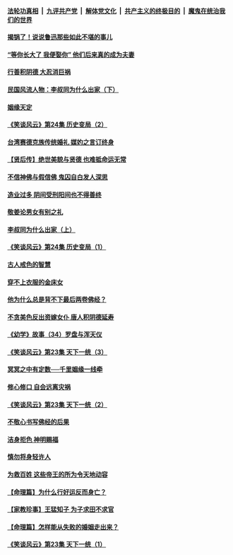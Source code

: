 ####  [法轮功真相](../../../../basic/blob/master/README.md?t=08210052) &nbsp;|&nbsp; [九评共产党](../../../../9ping.md/blob/master/README.md?t=08210052) &nbsp;|&nbsp; [解体党文化](../../../../jtdwh.md/blob/master/README.md?t=08210052)  &nbsp;|&nbsp; [共产主义的终极目的](../../../../gczydzjmd.md/blob/master/README.md?t=08210052) &nbsp;|&nbsp; [魔鬼在统治我们的世界](../../../../mgztzwmdsj.md/blob/master/README.md?t=08210052) 

#### [揭锅了！说说鲁迅那些如此不堪的事儿](../pages/prog647/a102647672.md?t=08210052) 

#### [“等你长大了 我便娶你” 他们后来真的成为夫妻](../pages/prog647/a102647657.md?t=08210052) 

#### [行善积阴德 大忍消巨祸](../pages/prog647/a102647644.md?t=08210052) 

#### [民国风流人物：李叔同为什么出家（下）](../pages/prog647/a102647636.md?t=08210052) 

#### [姻缘天定](../pages/prog647/a102646895.md?t=08210052) 

#### [《笑谈风云》第24集 历史变局（2）](../pages/prog647/a102646879.md?t=08210052) 

#### [台湾赛德克族传统婚礼 媒妁之言订终身](../pages/prog647/a102646649.md?t=08210052) 

#### [【贤后传】绝世美貌与贤德 也难抵命运无常](../pages/prog647/a102646047.md?t=08210052) 

#### [不信神佛与假信佛 鬼囚自白发人深思](../pages/prog647/a102646033.md?t=08210052) 

#### [造业过多 阴间受刑阳间也不得善终](../pages/prog647/a102646010.md?t=08210052) 

#### [敬姜论男女有别之礼](../pages/prog647/a102645258.md?t=08210052) 

#### [李叔同为什么出家（上）](../pages/prog647/a102645242.md?t=08210052) 

#### [《笑谈风云》第24集 历史变局（1）](../pages/prog647/a102645211.md?t=08210052) 

#### [古人戒色的智慧](../pages/prog647/a102644639.md?t=08210052) 

#### [穿不上衣服的金床女](../pages/prog647/a102644620.md?t=08210052) 

#### [他为什么总是背不下最后两卷佛经？](../pages/prog647/a102644587.md?t=08210052) 

#### [不贪美色反出资嫁女仆 唐人积阴德延寿](../pages/prog647/a102643957.md?t=08210052) 

#### [《幼学》故事（34）罗盘与浑天仪](../pages/prog647/a102643951.md?t=08210052) 

#### [《笑谈风云》第23集 天下一统（3）](../pages/prog647/a102643937.md?t=08210052) 

#### [冥冥之中有定数──千里姻缘一线牵](../pages/prog647/a102643074.md?t=08210052) 

#### [修心修口 自会远离灾祸](../pages/prog647/a102643036.md?t=08210052) 

#### [《笑谈风云》第23集 天下一统（2）](../pages/prog647/a102643014.md?t=08210052) 

#### [不敬心书写佛经的后果](../pages/prog647/a102642368.md?t=08210052) 

#### [洁身拒色 神明赐福](../pages/prog647/a102642363.md?t=08210052) 

#### [慎勿将身轻许人](../pages/prog647/a102642222.md?t=08210052) 

#### [为救百姓 这些帝王的所为令天地动容](../pages/prog647/a102642052.md?t=08210052) 

#### [【命理篇】为什么行好运反而身亡？](../pages/prog647/a102641592.md?t=08210052) 

#### [【家教珍事】王猛知子 为子求田不求官](../pages/prog647/a102641580.md?t=08210052) 

#### [【命理篇】怎样能从失败的婚姻走出来？](../pages/prog647/a102640802.md?t=08210052) 

#### [《笑谈风云》第23集 天下一统（1）](../pages/prog647/a102640791.md?t=08210052) 


